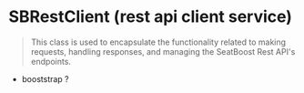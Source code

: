 # SBRestClient (rest api client service)

> This class is used to encapsulate the functionality related to making requests, handling responses, and managing the
> SeatBoost Rest API's endpoints.

* booststrap ?